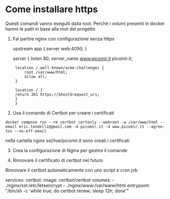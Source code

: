 # Come installare https

Questi comandi vanno eseguiti dalla root. Perchè i volumi presenti in docker hanno le path in base alla root del progetto

1) Fai partire nginx con configurazione senza https


    upstream app {
        server web:4050;
    }

    server {
        listen 80;
        server_name www.picomir.it picomir.it;

        location /.well-known/acme-challenge/ {
            root /var/www/html;
            allow all;
        }

        location / {
        return 301 https://$host$request_uri;
        }
        }

2) Usa il comando di Certbot per creare i certificati

```
docker compose run --rm certbot certonly --webroot -w /var/www/html --email eric.tondelli@gmail.com -d picomir.it -d www.picomir.it --agree-tos --no-eff-email
```
nella cartella nginx ssl/live/picomir.it sono creati i certificati

3) Crea la configurazione di Nginx per gestire il comande


4) Rinnovare il certificato di certbot nel futuro


Rinnovare il certbot automaticamente con uno script e cron job

services:
  certbot:
    image: certbot/certbot
    volumes:
      - ./nginx/ssl:/etc/letsencrypt
      - ./nginx/www:/var/www/html
    entrypoint: "/bin/sh -c 'while true; do certbot renew; sleep 12h; done'"

